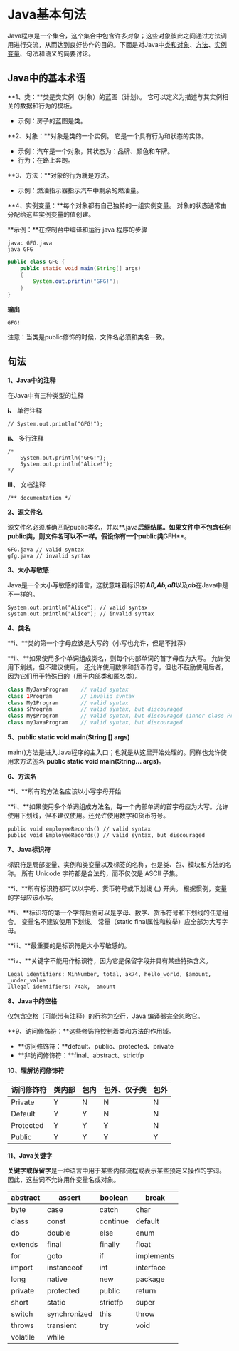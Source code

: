 # Java基本句法

Java程序是一个集合，这个集合中包含许多对象；这些对象彼此之间通过方法调用进行交流，从而达到良好协作的目的。下面是对Java中[类和对象](https://www.geeksforgeeks.org/classes-objects-java/)、[方法](geeksforgeeks.org/methods-in-java/)、[实例变量](https://www.geeksforgeeks.org/variables-in-java/)、句法和语义的简要讨论。

## Java中的基本术语

**1、类：**类是类实例（对象）的蓝图（计划）。 它可以定义为描述与其实例相关的数据和行为的模板。

* 示例：房子的蓝图是类。

**2、对象：**对象是类的一个实例。 它是一个具有行为和状态的实体。

* 示例：汽车是一个对象，其状态为：品牌、颜色和车牌。
* 行为：在路上奔跑。

**3、方法：**对象的行为就是方法。

* 示例：燃油指示器指示汽车中剩余的燃油量。

**4、实例变量：**每个对象都有自己独特的一组实例变量。 对象的状态通常由分配给这些实例变量的值创建。

**示例：**在控制台中编译和运行 java 程序的步骤

```
javac GFG.java
java GFG
```

```java
public class GFG {
    public static void main(String[] args)
    {
        System.out.println("GFG!");
    }
}
```

**输出**

```
GFG!
```

注意：当类是public修饰的时候，文件名必须和类名一致。

## 句法

**1、Java中的注释**

在Java中有三种类型的注释 

 **i、** 单行注释

```
// System.out.println("GFG!");
```

**ii、** 多行注释

```
/*
    System.out.println("GFG!");
    System.out.println("Alice!");
*/
```

**iii、** 文档注释

```
/** documentation */
```

**2、源文件名**

源文件名必须准确匹配public类名，并以**.java**后缀结尾。如果文件中不包含任何public类，则文件名可以不一样。假设你有一个public类**GFH**。

```
GFG.java // valid syntax
gfg.java // invalid syntax
```

**3、大小写敏感**

Java是一个大小写敏感的语言，这就意味着标识符***AB,Ab,aB***以及***ab***在Java中是不一样的。

```
System.out.println("Alice"); // valid syntax
system.out.println("Alice"); // invalid syntax
```

**4、类名**

**i、**类的第一个字母应该是大写的（小写也允许，但是不推荐）

**ii、**如果使用多个单词组成类名，则每个内部单词的首字母应为大写。 允许使用下划线，但不建议使用。 还允许使用数字和货币符号，但也不鼓励使用后者，因为它们用于特殊目的（用于内部类和匿名类）。

```java
class MyJavaProgram    // valid syntax
class 1Program         // invalid syntax
class My1Program       // valid syntax
class $Program         // valid syntax, but discouraged
class My$Program       // valid syntax, but discouraged (inner class Program inside the class My)
class myJavaProgram    // valid syntax, but discouraged
```

**5、public static void main(String [] args)**

main()方法是进入Java程序的主入口；也就是从这里开始处理的。同样也允许使用求方法签名 **public static void main(String… args)**。

**6、方法名**

**i、**所有的方法名应该以小写字母开始

**ii、**如果使用多个单词组成方法名，每一个内部单词的首字母应为大写。允许使用下划线，但不建议使用。还允许使用数字和货币符号。

```
public void employeeRecords() // valid syntax
public void EmployeeRecords() // valid syntax, but discouraged
```

**7、Java标识符**

标识符是局部变量、实例和类变量以及标签的名称，也是类、包、模块和方法的名称。 所有 Unicode 字符都是合法的，而不仅仅是 ASCII 子集。

**i、**所有标识符都可以以字母、货币符号或下划线 (_) 开头。 根据惯例，变量的字母应该小写。

**ii、**标识符的第一个字符后面可以是字母、数字、货币符号和下划线的任意组合。 变量名不建议使用下划线。 常量（static final属性和枚举）应全部为大写字母。

**iii、**最重要的是标识符是大小写敏感的。

**iv、**关键字不能用作标识符，因为它是保留字段并具有某些特殊含义。

```
Legal identifiers: MinNumber, total, ak74, hello_world, $amount, _under_value
Illegal identifiers: 74ak, -amount
```

**8、Java中的空格**

仅包含空格（可能带有注释）的行称为空行，Java 编译器完全忽略它。

**9、访问修饰符：**这些修饰符控制着类和方法的作用域。

* **访问修饰符：**default、public、protected、private
* **非访问修饰符：**final、abstract、strictfp

**10、理解访问修饰符**

| 访问修饰符 | 类内部 | 包内 | 包外、仅子类 | 包外 |
| ---------- | ------ | ---- | ------------ | ---- |
| Private    | Y      | N    | N            | N    |
| Default    | Y      | Y    | N            | N    |
| Protected  | Y      | Y    | Y            | N    |
| Public     | Y      | Y    | Y            | Y    |

**11、Java关键字**

**关键字或保留字**是一种语言中用于某些内部流程或表示某些预定义操作的字词。 因此，这些词不允许用作变量名或对象。

| abstract | assert       | boolean  | break      |
| -------- | ------------ | -------- | ---------- |
| byte     | case         | catch    | char       |
| class    | const        | continue | default    |
| do       | double       | else     | enum       |
| extends  | final        | finally  | float      |
| for      | goto         | if       | implements |
| import   | instanceof   | int      | interface  |
| long     | native       | new      | package    |
| private  | protected    | public   | return     |
| short    | static       | strictfp | super      |
| switch   | synchronized | this     | throw      |
| throws   | transient    | try      | void       |
| volatile | while        |          |            |